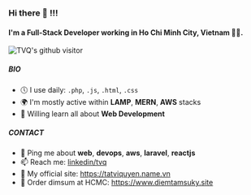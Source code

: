 ### Hi there 👋 !!!

#### I'm a Full-Stack Developer working in Ho Chi Minh City, Vietnam 👨‍💻.
![TVQ's github visitor](https://komarev.com/ghpvc/?username=tvqqq)

##### BIO

- 🕔 I use daily: `.php`, `.js`, `.html`, `.css`
- 🌍 I'm mostly active within **LAMP**, **MERN**, **AWS** stacks
- 🌱 Willing learn all about **Web Development**

##### CONTACT
- 💬 Ping me about **web**, **devops**, **aws**, **laravel**, **reactjs**
- 📫 Reach me: [linkedin/tvq](https://www.linkedin.com/in/tvq)
- 👀 My official site: https://tatviquyen.name.vn
- 🍱 Order dimsum at HCMC: https://www.diemtamsuky.site
